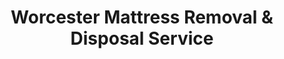 ---
layout: location.njk
title: Worcester Mattress Removal & Disposal Service
description: Heart of the Commonwealth mattress removal in Worcester with 1M+ mattresses recycled nationwide. Next-day pickup  Skip Worcester DPW coordination - professional service for students, biotech workers, and families throughout Central Massachusetts.
permalink: /mattress-removal/massachusetts/worcester/
city: Worcester
state: Massachusetts
stateSlug: massachusetts
tier: 2
coordinates:
  lat: 42.2626
  lng: -71.8023
pricing:
  startingPrice: 125
  single: 125
  queen: 155
  king: 180
  boxSpring: 30
neighborhoods:
  - name: Downtown Worcester
    zipCodes: [01608]
  - name: Canal District
    zipCodes: [01604]
  - name: Shrewsbury Street
    zipCodes: [01604]
  - name: Crown Hill-Piedmont
    zipCodes: [01610]
  - name: Grafton Hill
    zipCodes: [01605]
  - name: Vernon Hill
    zipCodes: [01610]
  - name: Bell Hill
    zipCodes: [01607]
  - name: Green Hill
    zipCodes: [01605]
  - name: Airport Hill
    zipCodes: [01602]
  - name: Pakachoag Hill
    zipCodes: [01604]
  - name: Bancroft Hill
    zipCodes: [01606]
  - name: Great Brook Valley
    zipCodes: [01606]
  - name: Biotech Park Area
    zipCodes: [01605]
  - name: East Side
    zipCodes: [01603, 01609]
  - name: West Side
    zipCodes: [01602, 01603]
  - name: North Worcester
    zipCodes: [01606]
  - name: South Worcester
    zipCodes: [01610]
  - name: Blackstone
    zipCodes: [01604]
  - name: Quinsigamond Village
    zipCodes: [01605]
  - name: Webster Square
    zipCodes: [01603]
zipCodes: [01602, 01603, 01604, 01605, 01606, 01607, 01608, 01609, 01610]
recyclingPartners:
  - Worcester Department of Public Works
  - Waste Management of Massachusetts
  - Republic Services New England
  - Central Massachusetts Waste Management
  - Massachusetts Biotechnology Research Park Environmental
localRegulations: "Worcester DPW requires residents to schedule bulk waste drop-off at their Millbury Street facility with $5 fees and proof of residency, plus advance appointments that conflict with student schedules and biotech work shifts throughout Central Massachusetts' growing innovation corridor."
nearbyCities:
  - name: Boston
    slug: boston
    distance: 45
    isSuburb: false
  - name: Springfield
    slug: springfield
    distance: 55
    isSuburb: false
  - name: Lowell
    slug: lowell
    distance: 50
    isSuburb: false
reviews:
  count: 2,439
  featured:
    - text: "biotech lab schedule = unpredictable. pickup at 6am before shift = game changer"
      author: "Alex T."
      neighborhood: "Biotech Park Area"
    - text: "Worcester Tech student housing cleanout after graduation week. Three roommates, two broken futons, one ancient mattress from freshman year. Team showed up exactly when promised and handled our shared stairwell coordination with the other students moving out same day. Made the whole end-of-semester chaos way less stressful."
      author: "Jessica K."
      neighborhood: "Great Brook Valley"
    - text: "Hill house built in 1920s, steep driveway, narrow back door to bedroom. Worried about scrapes on walls. Totally professional job."
      author: "Mike R."
      neighborhood: "Vernon Hill"
faqs:
  - question: "Do you work around college and biotech schedules?"
    answer: "Yes. Worcester's dual identity as college town and biotech hub creates complex timing needs around academic calendars, lab protocols, and research schedules. We provide flexible pickup windows including early morning and weekend service to coordinate with student housing turnover and professional work demands."
  - question: "How do you handle Worcester's hill geography and older housing?"
    answer: "Worcester's seven hills and century-old multi-family housing require specialized handling. Our teams navigate steep driveways, narrow doorways in triple-deckers, and shared entrances in student housing, using protective materials throughout these established neighborhoods."
  - question: "Can you coordinate with student housing and apartment building logistics?"
    answer: "Yes. Worcester's large student population creates seasonal turnover with complex building coordination. We work efficiently with property managers, coordinate timing between multiple tenants, and handle end-of-semester moving situations."
  - question: "What's included in your $125 starting price for Worcester?"
    answer: "Complete mattress removal including pickup, transportation, and 100% recycling. Additional charges only for stairs ($10/flight) or extended carries over 75 feet from parking to your location."
  - question: "Do you guarantee complete recycling for Worcester mattresses?"
    answer: "Completely guaranteed. We've processed over 1 million mattresses through certified recycling facilities. Your Worcester mattress components become construction steel (springs), biomedical materials (foam), and textile products (fabrics) through our verified network."
  - question: "How quickly can you schedule pickup in Worcester?"
    answer: "Next-day service available throughout Central Massachusetts. Schedule online in 60 seconds or call (720) 263-6094. Most appointments confirmed within 24 hours, with expanded availability during college move-out periods."
  - question: "Do you serve all Worcester neighborhoods and hills?"
    answer: "Absolutely. From downtown biotech facilities to hilltop residential areas, we serve every Worcester neighborhood with consistent professional service designed for the Heart of the Commonwealth's diverse community needs."
  - question: "Can you handle both student housing and professional residential properties?"
    answer: "Yes. Worcester's mix of college housing, biotech worker residences, and family neighborhoods requires flexibility - from coordinating dormitory schedules to working with professional building requirements throughout Central Massachusetts."
schema:
  "@context": "https://schema.org"
  "@type": "LocalBusiness"
  "@name": "A Bedder World Worcester"
  "address":
    "@type": "PostalAddress"
    "addressLocality": "Worcester"
    "addressRegion": "Massachusetts"
    "addressCountry": "US"
  "geo":
    "@type": "GeoCoordinates"
    "latitude": 42.2626
    "longitude": -71.8023
  "telephone": "720-263-6094"
  "priceRange": "$125-$180"
  "serviceArea": "Worcester, Massachusetts"
  "aggregateRating":
    "@type": "AggregateRating"
    "ratingValue": "4.9"
    "reviewCount": "2439"
pageContent:
  heroDescription: "Complete mattress removal throughout Worcester with guaranteed next-day service. Professional pickup serving students, biotech professionals, and families. Book online and skip Worcester DPW scheduling."
  aboutService: |
    <p>Worcester mattress removal serves the Heart of the Commonwealth's unique blend of innovation and tradition - from UMass Medical students managing housing transitions to biotech researchers at Mass Biotech Park coordinating around lab schedules. College students, medical professionals, and families across Worcester's seven hills benefit from service that eliminates city drop-off requirements while understanding both academic calendars and the demanding schedules of Central Massachusetts' growing life sciences sector.</p>
    
    <p>This historic industrial city turned innovation center presents diverse service challenges: century-old triple-deckers with steep driveways on Vernon Hill, modern research facilities with security protocols, student housing with seasonal turnover, and established neighborhoods where longtime residents navigate narrow streets and shared building access. Our teams handle everything from protecting original hardwood in hill homes to coordinating with building managers during end-of-semester moves.</p>
    
    <p>Every removal includes professional protective materials, reliable transport, and complete recycling without hidden costs. Designed for Worcester's fast-growing academic and professional community that values efficiency and reliability. Schedule online instantly - we manage all logistics while you focus on research deadlines, academic responsibilities, and family commitments in Massachusetts' second-largest city.</p>
  serviceAreasIntro: "Professional mattress removal serves all Worcester neighborhoods and hills, from downtown innovation districts to residential areas:"
  regulationsCompliance: "Worcester DPW requires residents to bring bulk items to their Millbury Street Drop-Off Center, involving $5 fees per item, proof of residency requirements, and advance appointment scheduling that conflicts with unpredictable biotech work schedules and student housing timelines. Our independent service eliminates these municipal requirements entirely - we handle pickup, transportation, and recycling without city coordination, fees, or scheduling restrictions. This means no coordinating drop-off appointments around lab work, no managing student housing logistics with city schedules, and no compliance with residency documentation. Simply book online and we handle everything, letting you focus on academic commitments, professional responsibilities, and daily life."
  environmentalImpact: |
    <p>Worcester's transformation from industrial Rust Belt city to biotech innovation hub includes environmental leadership that matches the community's commitment to research advancement. Every pickup contributes to our 1+ million mattresses recycled nationwide, supporting sustainability initiatives that align with university environmental programs and corporate responsibility standards throughout Central Massachusetts' research corridor.</p>
    
    <p>Our certified recycling process transforms Worcester mattresses into valuable resources - steel springs support regional construction projects, foam materials serve biomedical manufacturing across New England's innovation economy, fabric components enter sustainable textile production. This benefits college students, research professionals, and families while reinforcing Worcester's position as both scientific leader and environmental steward.</p>
    
    <p>From historic Shrewsbury Street to modern Biotech Park facilities, every Worcester customer supports guaranteed recycling that maintains productive material use rather than consuming landfill space, reinforcing the community's values of innovation and environmental responsibility as Massachusetts' Heart of the Commonwealth.</p>
  howItWorksScheduling: "Schedule online in 60 seconds or call (720) 263-6094 for Worcester pickup. Research-friendly timing includes morning, evening, and weekend appointments coordinating with lab schedules, academic calendars, and professional commitments throughout Central Massachusetts."
  howItWorksService: "Professional teams handle Worcester's unique challenges - navigating hilltop geography, coordinating with student housing protocols, managing biotech facility access, and ensuring efficient removal throughout Massachusetts' innovation and education hub."
  howItWorksDisposal: "Worcester mattresses receive complete processing at certified recycling facilities. Springs become construction materials, foam transforms into biomedical components, fabric materials process into new textiles. Every pickup supports environmental responsibility while keeping materials productive nationwide."
  sidebarStats:
    mattressesRemoved: "9,876"
---
